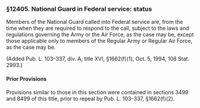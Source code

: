 ### §12405. National Guard in Federal service: status ###

Members of the National Guard called into Federal service are, from the time when they are required to respond to the call, subject to the laws and regulations governing the Army or the Air Force, as the case may be, except those applicable only to members of the Regular Army or Regular Air Force, as the case may be.

(Added Pub. L. 103–337, div. A, title XVI, §1662(f)(1), Oct. 5, 1994, 108 Stat. 2993.)

#### Prior Provisions ####

Provisions similar to those in this section were contained in sections 3499 and 8499 of this title, prior to repeal by Pub. L. 103–337, §1662(f)(2).